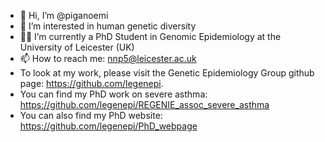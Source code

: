 - 👋 Hi, I’m @piganoemi
- 👀 I’m interested in human genetic diversity
- :woman_technologist: I’m currently a PhD Student in Genomic Epidemiology at the University of Leicester (UK)
- 📫 How to reach me: nnp5@leicester.ac.uk
- To look at my work, please visit the Genetic Epidemiology Group github page: https://github.com/legenepi.
- You can find my PhD work on severe asthma: https://github.com/legenepi/REGENIE_assoc_severe_asthma
- You can also find my PhD website: https://github.com/legenepi/PhD_webpage

<!---
piganoemi/piganoemi is a ✨ special ✨ repository because its `README.md` (this file) appears on your GitHub profile.
You can click the Preview link to take a look at your changes.
--->
